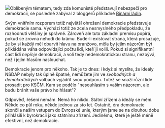 <!-- dcterms:identifier = riderweblog#158 -->
<!-- dcterms:title = Je KSČM nebezpečím pro demokracii? A co uděláme když ano? -->
<!-- dcterms:abstract = Demokracie je sama o sobě dost špatná. A pokrytecká "demokracie" jenom pro někoho to rozhodně nevylepší. -->
<!-- np9:categoryId = 2 -->
<!-- x4w:category = Lidé a jiná zvěř -->
<!-- np9:authorId = 1 -->
<!-- np9:authorEmail = michal.valasek@altairis.cz -->
<!-- dcterms:creator = Michal Altair Valášek -->
<!-- dcterms:created = 2004-07-09T23:07:09.517+02:00 -->
<!-- dcterms:dateAccepted = 2004-07-09T23:07:09.517+02:00 -->

![](/files/politika.gif)Oblíbeným tématem, tedy zda komunisté představují nebezpečí pro demokracii, se posledně zabýval z bloggerů příkladně [Binární ládin](http://binarniladin.bloguje.cz/52248_item.php).

Svým vnitřním rozporem totiž největší ohrožení demokracie představuje demokracie sama. Vychází totiž ze zcela nesmyslného předpokladu, že rozhodnutí většiny je správné. Zároveň ale tuto základní premisu popírá, pokud se zrovna nehodí do krámu. Bude-li existovat strana, která prosazuje, že by si každý měl obarvit hlavu na oranžovo, měla by jejím názorům být přikládána váha odpovídající počtu lidí, kteří ji volili. Pokud si signifikantní část lidí <em>nepřeje</em> demokracii, a volí tedy nedemokratickou stranu, nezbývá, než i jejím hlasům naslouchat.

Demokracie jenom pro někoho. Tak je to dnes: i když si myslíte, že ideály NSDAP nebyly tak úplně špatné, nemůžete jim ve <em>svobodných a demokratických</em> volbách vyjádřit svou podporu. Totéž se snaží různí lidé prosadit pro KSČM. Kam se podělo "nesouhlasím s vaším názorem, ale budu bránit vaše právo ho hlásat"?

Odpověď, řešení nemám. Nemá ho nikdo. Státní zřízení a ideály se mění. Někde co půl roku, někde jednou za sto let. Ostatně, éra demokracie skončila naším vstupem do Evropské unie, kterým jsme se na dlouhou dobu přihlásili k byrokracii jako státnímu zřízení. Jedinému, které je ještě méně efektivní, než demokracie.
